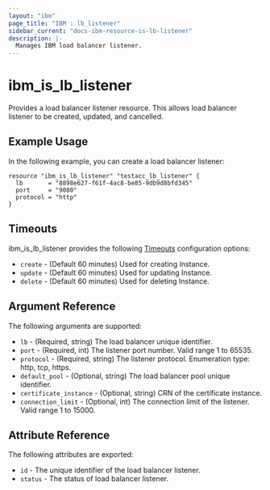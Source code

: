 ```yaml
---
layout: "ibm"
page_title: "IBM : lb_listener"
sidebar_current: "docs-ibm-resource-is-lb-listener"
description: |-
  Manages IBM load balancer listener.
---
```


# ibm\_is_lb_listener

Provides a load balancer listener resource. This allows load balancer listener to be created, updated, and cancelled.


## Example Usage

In the following example, you can create a load balancer listener:

```hcl
resource "ibm_is_lb_listener" "testacc_lb_listener" {
  lb       = "8898e627-f61f-4ac8-be85-9db9d8bfd345"
  port     = "9080"
  protocol = "http"
}
```

## Timeouts

ibm_is_lb_listener provides the following [Timeouts](https://www.terraform.io/docs/configuration/resources.html#timeouts) configuration options:

* `create` - (Default 60 minutes) Used for creating Instance.
* `update` - (Default 60 minutes) Used for updating Instance.
* `delete` - (Default 60 minutes) Used for deleting Instance.


## Argument Reference

The following arguments are supported:

* `lb` - (Required, string) The load balancer unique identifier.
* `port` - (Required, int) The listener port number. Valid range 1 to 65535.
* `protocol` - (Required, string) The listener protocol. Enumeration type: http, tcp, https.
* `default_pool` - (Optional, string) The load balancer pool unique identifier.
* `certificate_instance` - (Optional, string) CRN of the certificate instance.
* `connection_limit` - (Optional, int) The connection limit of the listener. Valid range  1 to 15000.

## Attribute Reference

The following attributes are exported:

* `id` - The unique identifier of the load balancer listener.
* `status` - The status of load balancer listener.